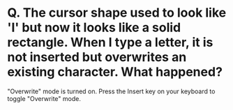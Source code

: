 # Q. The cursor shape used to look like 'I' but now it looks like a solid rectangle. When I type a letter, it is not inserted but overwrites an existing character. What happened?

"Overwrite" mode is turned on. Press the
Insert key on your keyboard to toggle "Overwrite" mode.
